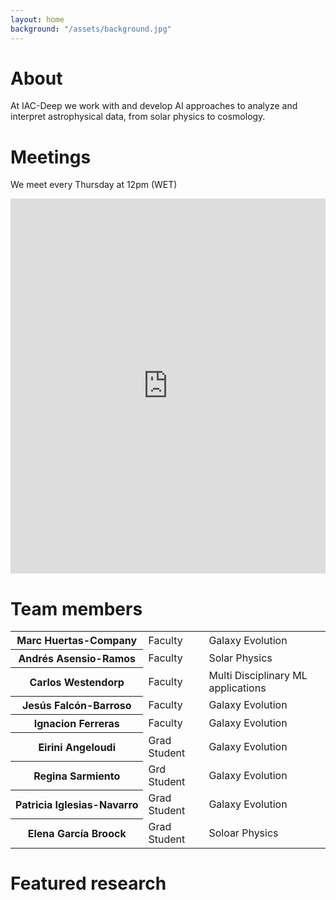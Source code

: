```yaml
---
layout: home
background: "/assets/background.jpg"
---
```


# About

At IAC-Deep we work with and develop AI approaches to analyze and interpret astrophysical data, from solar physics to cosmology.
<br>

# Meetings

We meet every Thursday at 12pm (WET)

<style>
.responsive-iframe {
  width: 100%;
  height: 600px; /* or you can use 100vh for full viewport height */
  border: none; /* Optional: Removes the default iframe border */
}
</style>

<iframe class="responsive-iframe" src="https://docs.google.com/spreadsheets/d/e/2PACX-1vSOG3qUlK87cqUNnrQuKIHNU0pl2HNVE6iSyUgnnH5SYjG0pMCnxt11ysdtDgcSq2GS7m-68lP-gPqe/pubhtml?gid=0&single=true&widget=true&headers=false&chrome=false"></iframe>


# Team members


<table class="table table-striped">
  <tbody>      
    <tr>
      <th scope="row"><nobr>Marc Huertas-Company</nobr> </th>
      <td>Faculty</td>
      <td>Galaxy Evolution</td>
    </tr>
    <tr>
      <th scope="row"><nobr>Andrés Asensio-Ramos</nobr> </th>
      <td>Faculty</td>
      <td>Solar Physics</td>
    </tr>     
    <tr>
      <th scope="row"><nobr>Carlos Westendorp</nobr> </th>
      <td>Faculty</td>
      <td>Multi Disciplinary ML applications</td>
    </tr> 
    <tr>
      <th scope="row"><nobr>Jesús Falcón-Barroso</nobr> </th>
      <td>Faculty</td>
      <td>Galaxy Evolution</td>
    </tr>
    <tr>
      <th scope="row"><nobr>Ignacion Ferreras</nobr> </th>
      <td>Faculty</td>
      <td>Galaxy Evolution</td>
    </tr>
    <tr>
      <th scope="row"><nobr>Eirini Angeloudi</nobr> </th>
      <td>Grad Student</td>
      <td>Galaxy Evolution</td>
    </tr>
    <tr>
      <th scope="row"><nobr>Regina Sarmiento</nobr> </th>
      <td>Grd Student</td>
       <td>Galaxy Evolution</td>
    </tr>
    <tr>
      <th scope="row"><nobr>Patricia Iglesias-Navarro</nobr> </th>
      <td>Grad Student</td>
      <td>Galaxy Evolution</td>
    </tr>
    <tr>
      <th scope="row"><nobr>Elena García Broock</nobr> </th>
      <td>Grad Student</td>
      <td>Soloar Physics</td>
    </tr>
    
  </tbody>
</table>


# Featured research


